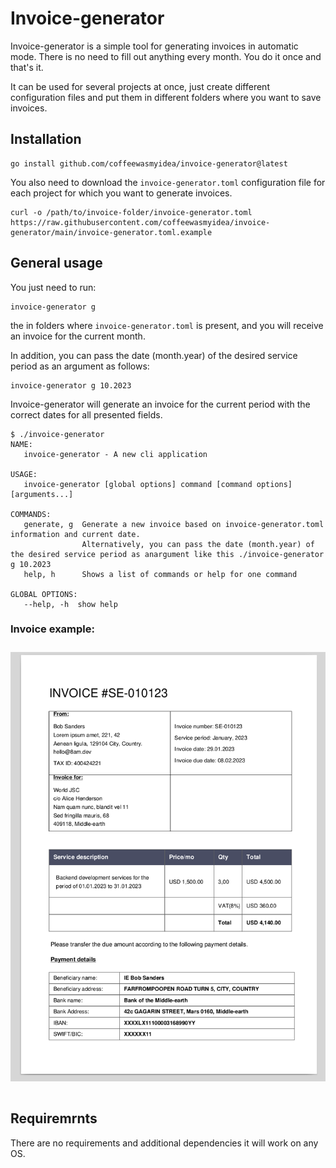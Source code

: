 # Invoice-generator

Invoice-generator is a simple tool for generating invoices in automatic mode.
There is no need to fill out anything every month. You do it once and that's it.

It can be used for several projects at once, just create different configuration
files and put them in different folders where you want to save invoices.

## Installation

```shell
go install github.com/coffeewasmyidea/invoice-generator@latest
```

You also need to download the `invoice-generator.toml` configuration file for
each project for which you want to generate invoices. 

```shell
curl -o /path/to/invoice-folder/invoice-generator.toml https://raw.githubusercontent.com/coffeewasmyidea/invoice-generator/main/invoice-generator.toml.example
```

## General usage

You just need to run:

```shell
invoice-generator g
```

the in folders where `invoice-generator.toml` is present, and you will receive
an invoice for the current month.

In addition, you can pass the date (month.year) of the desired service period as
an argument as follows:

```shell
invoice-generator g 10.2023
```

Invoice-generator will generate an invoice for the current period with the
correct dates for all presented fields.

```shell
$ ./invoice-generator
NAME:
   invoice-generator - A new cli application

USAGE:
   invoice-generator [global options] command [command options] [arguments...]

COMMANDS:
   generate, g  Generate a new invoice based on invoice-generator.toml information and current date.
                Alternatively, you can pass the date (month.year) of the desired service period as anargument like this ./invoice-generator g 10.2023
   help, h      Shows a list of commands or help for one command

GLOBAL OPTIONS:
   --help, -h  show help
```

### Invoice example:

<div align="center">
<img src="examples/SE-010123.png" max-width="880px" style="margin:10px 0 15px 0">
</div>

## Requiremrnts

There are no requirements and additional dependencies it will work on any OS.

